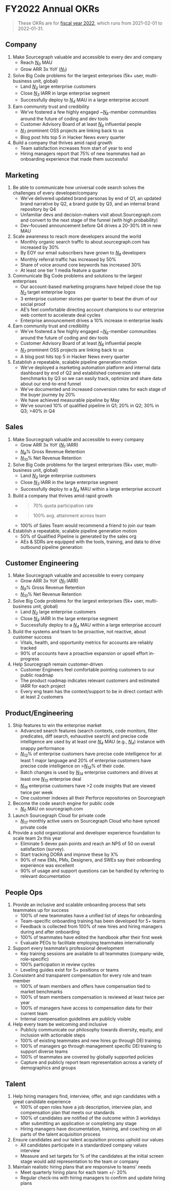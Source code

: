 # FY2022 Annual OKRs

> These OKRs are for [fiscal year 2022](../../communication/index.md#fiscal-year), which runs from 2021-02-01 to 2022-01-31.

## Company

1. Make Sourcegraph valuable and accessible to every dev and company
   - Reach [*N<sub>0</sub>*][N0] MAU
   - Grow ARR 3x YoY ([*N<sub>1</sub>*][N1])
1. Solve Big Code problems for the largest enterprises (5k+ user, multi-business unit, global)
   - Land [*N<sub>2</sub>*][N2] large enterprise customers
   - Close [*N<sub>3</sub>*][N3] IARR in large enterprise segment
   - Successfully deploy to [*N<sub>4</sub>*][N4] MAU in a large enterprise account
1. Earn community trust and credibility
   - We’ve fostered a few highly engaged ~[*N<sub>5</sub>*][N5]-member communities around the future of coding and dev tools
   - Customer Advisory Board of at least [*N<sub>6</sub>*][N6] influential people
   - [*N<sub>7</sub>*][N7] prominent OSS projects are linking back to us
   - Blog post hits top 5 in Hacker News every quarter
1. Build a company that thrives amid rapid growth
   - Team satisfaction increases from start of year to end
   - Hiring managers report that 75% of new teammates had an onboarding experience that made them successful

## Marketing

1. Be able to communicate how universal code search solves the challenges of every developer/company
   - We’ve delivered updated brand personas by end of Q1, an updated brand narrative by Q2, a brand guide by Q3, and an internal brand repository by Q4
   - Unfamiliar devs and decision-makers visit about.Sourcegraph.com and convert to the next stage of the funnel (with high probability)
   - Dev-focused announcement before Q4 drives a 20-30% lift in new MAU
1. Scale awareness to reach more developers around the world
   - Monthly organic search traffic to about.sourcegraph.com has increased by 30%
   - By EOY our email subscribers have grown to [*N<sub>8</sub>*][N8] developers
   - Monthly referral traffic has increased by 50%
   - Share of voice around core keywords has increased 30%
   - At least one tier 1 media feature a quarter
1. Communicate Big Code problems and solutions to the largest enterprises
   - Our account-based marketing programs have helped close the top [*N<sub>2</sub>*][N2] target enterprise logos
   - 3 enterprise customer stories per quarter to beat the drum of our social proof
   - AE’s feel comfortable directing account champions to our enterprise web content to accelerate deal cycles
   - Enterprise announcement drives a 10% increase in enterprise leads
1. Earn community trust and credibility
   - We’ve fostered a few highly engaged ~[*N<sub>5</sub>*][N5]-member communities around the future of coding and dev tools
   - Customer Advisory Board of at least [*N<sub>6</sub>*][N6] influential people
   - [*N<sub>7</sub>*][N7] prominent OSS projects are linking back to us
   - A blog post hits top 5 in Hacker News every quarter
1. Establish a repeatable, scalable pipeline generation motion
   - We’ve deployed a marketing automation platform and internal data dashboard by end of Q2 and established conversion rate benchmarks by Q3 so we can easily track, optimize and share data about our end-to-end funnel
   - We’ve documented and increased conversion rates for each stage of the buyer journey by 20%
   - We have achieved measurable pipeline by May
   - We’ve sourced 10% of qualified pipeline in Q1; 20% in Q2; 30% in Q3; >40% in Q4

## Sales

1. Make Sourcegraph valuable and accessible to every company
   - Grow ARR 3x YoY ([*N<sub>1</sub>*][N1] IARR)
   - [*N<sub>9</sub>*][N9]% Gross Revenue Retention
   - [*N<sub>10</sub>*][N10]% Net Revenue Retention
1. Solve Big Code problems for the largest enterprises (5k+ user, multi-business unit, global)
   - Land [*N<sub>2</sub>*][N2] large enterprise customers
   - Close [*N<sub>3</sub>*][N3] IARR in the large enterprise segment
   - Successfully deploy to a [*N<sub>4</sub>*][N4] MAU within a large enterprise account
1. Build a company that thrives amid rapid growth
   - >70% quota participation rate
   - >100% avg. attainment across team
   - 100% of Sales Team would recommend a friend to join our team
1. Establish a repeatable, scalable pipeline generation motion
   - 50% of Qualified Pipeline is generated by the sales org
   - AEs & SDRs are equipped with the tools, training, and data to drive outbound pipeline generation

## Customer Engineering

1. Make Sourcegraph valuable and accessible to every company
   - Grow ARR 3x YoY ([*N<sub>1</sub>*][N1] IARR)
   - [*N<sub>9</sub>*][N9]% Gross Revenue Retention
   - [*N<sub>10</sub>*][N10]% Net Revenue Retention
1. Solve Big Code problems for the largest enterprises (5k+ user, multi-business unit, global)
   - Land [*N<sub>2</sub>*][N2] large enterprise customers
   - Close [*N<sub>3</sub>*][N3] IARR in the large enterprise segment
   - Successfully deploy to a [*N<sub>4</sub>*][N4] MAU within a large enterprise account
1. Build the systems and team to be proactive, not reactive, about customer success
   - Vitals, health, and opportunity metrics for accounts are reliably tracked
   - 90% of accounts have a proactive expansion or upsell effort in-progress
1. Help Sourcegraph remain customer-driven
   - Customer Engineers feel comfortable pointing customers to our public roadmap
   - The product roadmap indicates relevant customers and estimated IARR for each project
   - Every eng team has the context/support to be in direct contact with at least 2 customers

## Product/Engineering

1. Ship features to win the enterprise market
   - Advanced search features (search contexts, code monitors, filter predicates, diff search, exhaustive search) and precise code intelligence are used by at least one [*N<sub>4</sub>*][N4] MAU (e.g., [*N<sub>4</sub>*][N4]) instance with snappy performance
   - [*N<sub>12</sub>*][N12]% of enterprise customers have precise code intelligence for at least 1 major language and 20% of enterprise customers have precise code intelligence on >[*N<sub>13</sub>*][N13]% of their code.
   - Batch changes is used by [*N<sub>14</sub>*][N14] enterprise customers and drives at least one [*N<sub>15</sub>*][N15] enterprise deal
   - [*N<sub>16</sub>*][N16] enterprise customers have >2 code insights that are viewed twice per week
   - One customer indexes all their Perforce repositories on Sourcegraph
1. Become the code search engine for public code
   - [*N<sub>0</sub>*][N0] MAU on sourcegraph.com
1. Launch Sourcegraph Cloud for private code
   - [*N<sub>17</sub>*][N17] monthly active users on Sourcegraph Cloud who have synced private code
1. Provide a solid organizational and developer experience foundation to scale team 2x this year
   - Eliminate 5 devex pain points and reach an NPS of 50 on overall satisfaction (survey).
   - Start tracking DORA and improve these by X%
   - 90% of new EMs, PMs, Designers, and SWEs say their onboarding experience was excellent
   - 90% of usage and support questions can be handled by referring to relevant documentation

## People Ops

1. Provide an inclusive and scalable onboarding process that sets teammates up for success
   - 100% of new teammates have a unified list of steps for onboarding
   - Team-specific onboarding training has been developed for 5+ teams
   - Feedback is collected from 100% of new hires and hiring managers during and after onboarding
   - 100% of teammates have edited the handbook after their first week
   - Evaluate PEOs to facilitate employing teammates internationally
1. Support every teammate’s professional development
   - Key training sessions are available to all teammates (company-wide, role-specific)
   - 100% participation in review cycles
   - Leveling guides exist for 5+ positions or teams
1. Consistent and transparent compensation for every role and team member
   - 100% of team members and offers have compensation tied to market benchmarks
   - 100% of team members compensation is reviewed at least twice per year
   - 100% of managers have access to compensation data for their current team
   - Internal compensation guidelines are publicly visible
1. Help every team be welcoming and inclusive
   - Publicly communicate our philosophy towards diversity, equity, and inclusion with actionable steps
   - 100% of existing teammates and new hires go through DEI training
   - 100% of managers go through management specific DEI training to support diverse teams
   - 100% of teammates are covered by globally supported policies
   - Capture and publicly report team representation across a variety of demographics and groups

## Talent

1. Help hiring managers find, interview, offer, and sign candidates with a great candidate experience
   - 100% of open roles have a job description, interview plan, and compensation plan that meets our standards
   - 100% of candidates are notified of the outcome within 3 workdays after submitting an application or completing any stage
   - Hiring managers have documentation, training, and coaching on all parts of the talent acquisition process
1. Ensure candidates and our talent acquisition process uphold our values
   - All candidates participate in a standardized company values interview
   - Measure and set targets for % of the candidates at the initial screen stage would add representation to the team or company
1. Maintain realistic hiring plans that are responsive to teams' needs
   - Meet quarterly hiring plans for each team +/- 20%
   - Regular check-ins with hiring managers to confirm and update hiring plans

[N0]: https://docs.google.com/document/d/1CTU1f1miFDhzdQOGMicK243dokePzVGiXR5TEynLyc8/edit#bookmark=id.r0bhtovj8n3c
[N1]: https://docs.google.com/document/d/1CTU1f1miFDhzdQOGMicK243dokePzVGiXR5TEynLyc8/edit#bookmark=id.t3jxr2tnyge4
[N2]: https://docs.google.com/document/d/1CTU1f1miFDhzdQOGMicK243dokePzVGiXR5TEynLyc8/edit#bookmark=id.9tutd8sc7nv5
[N3]: https://docs.google.com/document/d/1CTU1f1miFDhzdQOGMicK243dokePzVGiXR5TEynLyc8/edit#bookmark=id.p39etshj4ge2
[N4]: https://docs.google.com/document/d/1CTU1f1miFDhzdQOGMicK243dokePzVGiXR5TEynLyc8/edit#bookmark=id.ubfptqk5z2iz
[N5]: https://docs.google.com/document/d/1CTU1f1miFDhzdQOGMicK243dokePzVGiXR5TEynLyc8/edit#bookmark=id.x59gq2wud18b
[N6]: https://docs.google.com/document/d/1CTU1f1miFDhzdQOGMicK243dokePzVGiXR5TEynLyc8/edit#bookmark=id.vtu83tmrr7dp
[N7]: https://docs.google.com/document/d/1CTU1f1miFDhzdQOGMicK243dokePzVGiXR5TEynLyc8/edit#bookmark=id.ovuy37vmiq1p
[N8]: https://docs.google.com/document/d/1CTU1f1miFDhzdQOGMicK243dokePzVGiXR5TEynLyc8/edit#bookmark=id.9hupoauli670
[N9]: https://docs.google.com/document/d/1CTU1f1miFDhzdQOGMicK243dokePzVGiXR5TEynLyc8/edit#bookmark=id.i4kgokjzcg65
[N10]: https://docs.google.com/document/d/1CTU1f1miFDhzdQOGMicK243dokePzVGiXR5TEynLyc8/edit#bookmark=id.pwcv5y1n87yf
[N11]: https://docs.google.com/document/d/1CTU1f1miFDhzdQOGMicK243dokePzVGiXR5TEynLyc8/edit#bookmark=id.pvt2lh49na5d
[N12]: https://docs.google.com/document/d/1CTU1f1miFDhzdQOGMicK243dokePzVGiXR5TEynLyc8/edit#bookmark=id.qb9fufm2ssbz
[N13]: https://docs.google.com/document/d/1CTU1f1miFDhzdQOGMicK243dokePzVGiXR5TEynLyc8/edit#bookmark=id.sjcb5ts57py1
[N14]: https://docs.google.com/document/d/1CTU1f1miFDhzdQOGMicK243dokePzVGiXR5TEynLyc8/edit#bookmark=id.yj5769ac1s8u
[N15]: https://docs.google.com/document/d/1CTU1f1miFDhzdQOGMicK243dokePzVGiXR5TEynLyc8/edit#bookmark=id.ickajcpzjtys
[N16]: https://docs.google.com/document/d/1CTU1f1miFDhzdQOGMicK243dokePzVGiXR5TEynLyc8/edit#bookmark=id.dnk3sjv9jsp0
[N17]: https://docs.google.com/document/d/1CTU1f1miFDhzdQOGMicK243dokePzVGiXR5TEynLyc8/edit#bookmark=id.wl0xdza0s6v0

